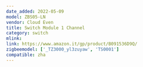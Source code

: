 ```yaml
---
date_added: 2022-05-09
model: ZBS05-LN
vendor: Cloud Even
title: Switch Module 1 Channel
category: switch
mlink: 
link: https://www.amazon.it/gp/product/B091536D9Q/
zigbeemodel: ['_TZ3000_yl3zuyaw', 'TS0001']
compatible: zha
---
```




